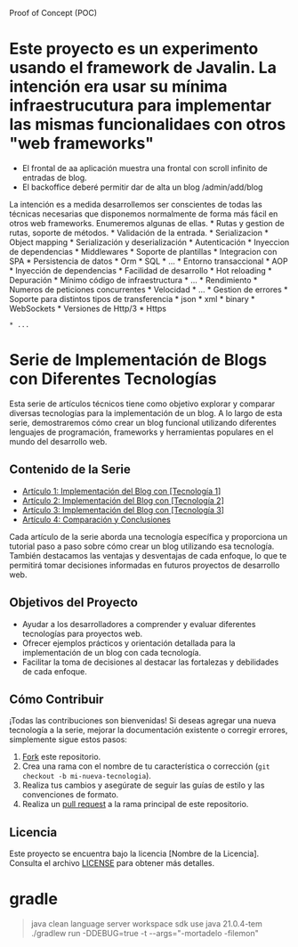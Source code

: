 Proof of Concept (POC) 

# Este proyecto es un experimento usando el framework de Javalin. La intención era usar su mínima infraestrucutura para implementar las mismas funcionalidaes con otros "web frameworks"

* El frontal de aa aplicación muestra una frontal con scroll infinito de entradas de blog.
* El backoffice deberé permitir dar de alta un blog /admin/add/blog 

La intención es a medida desarrollemos ser conscientes de todas las técnicas necesarias  que disponemos normalmente de forma más fácil en otros web frameworks. Enumeremos algunas de ellas.
    * Rutas y gestion de rutas, soporte de métodos.
    * Validación de la entrada.
    * Serializacion
    * Object mapping
      * Serialización y deserialización
    * Autenticación
    * Inyeccion de dependencias
    * Middlewares
    * Soporte de plantillas
    * Integracion con SPA
    * Persistencia de datos
      * Orm
      * SQL
      * ...
    * Entorno transaccional
      * AOP
    * Inyección de dependencias
    * Facilidad de desarrollo
      * Hot reloading
      * Depuración
      * Mínimo código de infraestructura
      * ...
    * Rendimiento
      * Numeros de peticiones concurrentes
      * Velocidad
      * ...
    * Gestion de errores
    * Soporte para distintos tipos de transferencia
      * json
      * xml
      * binary
    * WebSockets
    * Versiones de Http/3
    * Https

    * ...

# Serie de Implementación de Blogs con Diferentes Tecnologías

Esta serie de artículos técnicos tiene como objetivo explorar y comparar diversas tecnologías para la implementación de un blog. A lo largo de esta serie, demostraremos cómo crear un blog funcional utilizando diferentes lenguajes de programación, frameworks y herramientas populares en el mundo del desarrollo web.

## Contenido de la Serie

- [Artículo 1: Implementación del Blog con [Tecnología 1]](enlace-al-articulo-1.md)
- [Artículo 2: Implementación del Blog con [Tecnología 2]](enlace-al-articulo-2.md)
- [Artículo 3: Implementación del Blog con [Tecnología 3]](enlace-al-articulo-3.md)
- [Artículo 4: Comparación y Conclusiones](enlace-al-articulo-4.md)

Cada artículo de la serie aborda una tecnología específica y proporciona un tutorial paso a paso sobre cómo crear un blog utilizando esa tecnología. También destacamos las ventajas y desventajas de cada enfoque, lo que te permitirá tomar decisiones informadas en futuros proyectos de desarrollo web.

## Objetivos del Proyecto

- Ayudar a los desarrolladores a comprender y evaluar diferentes tecnologías para proyectos web.
- Ofrecer ejemplos prácticos y orientación detallada para la implementación de un blog con cada tecnología.
- Facilitar la toma de decisiones al destacar las fortalezas y debilidades de cada enfoque.

## Cómo Contribuir

¡Todas las contribuciones son bienvenidas! Si deseas agregar una nueva tecnología a la serie, mejorar la documentación existente o corregir errores, simplemente sigue estos pasos:

1. [Fork](https://github.com/tu-usuario/tu-fork) este repositorio.
2. Crea una rama con el nombre de tu característica o corrección (`git checkout -b mi-nueva-tecnologia`).
3. Realiza tus cambios y asegúrate de seguir las guías de estilo y las convenciones de formato.
4. Realiza un [pull request](https://github.com/tu-usuario/proyecto/pulls) a la rama principal de este repositorio.

## Licencia

Este proyecto se encuentra bajo la licencia [Nombre de la Licencia]. Consulta el archivo [LICENSE](LICENSE) para obtener más detalles.


# gradle
>java clean language server workspace
sdk use java 21.0.4-tem
./gradlew run -DDEBUG=true -t --args="-mortadelo -filemon"